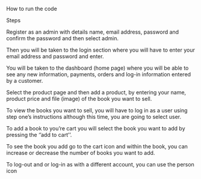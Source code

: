 How to run the code 

Steps

Register as an admin with details name, email address, password and confirm the password and then select admin.

Then you will be taken to the login section where you will have to enter your email address and password and enter.

You will be taken to the dashboard (home page) where you will be able to see any new information, payments, orders and log-in information entered by a customer.

Select the product page and then add a product, by entering your name, product price and file (image) of the book you want to sell.

To view the books you want to sell, you will have to log in as a user using step one’s instructions although this time, you are going to select user.

To add a book to you’re cart you will select the book you want to add by pressing the ‘’add to cart’’.

To see the book you add go to the cart icon and within the book, you can increase or decrease the number of books you want to add.

To log-out  and or log-in as with a different account, you can use the person  icon
